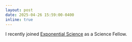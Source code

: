 ```yaml
---
layout: post
date: 2025-04-26 15:59:00-0400
inline: true
---
```


I recently joined [Exponential Science](https://www.exp.science/) as a Science Fellow.
